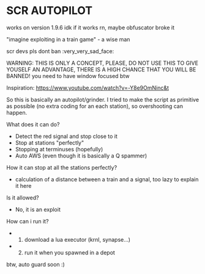 # SCR AUTOPILOT 

works on version 1.9.6
idk if it works rn, maybe obfuscator broke it

"imagine exploiting in a train game" - a wise man

scr devs pls dont ban :very_very_sad_face:

WARNING: THIS IS ONLY A CONCEPT, PLEASE, DO NOT USE THIS TO GIVE YOUSELF AN ADVANTAGE, THERE IS A HIGH CHANCE THAT YOU WILL BE BANNED!
you need to have window focused btw

Inspiration: https://www.youtube.com/watch?v=-Y8e9OmNinc&t

So this is basically an autopilot/grinder. I tried to make the script as primitive as possible (no extra coding for an each station), so overshooting can happen.

What does it can do?
- Detect the red signal and stop close to it
- Stop at stations "perfectly"
- Stopping at terminuses (hopefully)
- Auto AWS (even though it is basically a Q spammer)

How it can stop at all the stations perfectly?
- calculation of a distance between a train and a signal, too lazy to explain it here

Is it allowed?
- No, it is an exploit

How can i run it?
- 1) download a lua executor (krnl, synapse...)
- 2) run it when you spawned in a depot

btw, auto guard soon :)
